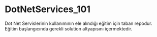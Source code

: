 # DotNetServices_101
Dot Net Servislerinin kullanımının ele alındığı eğitim için taban repodur. Eğitim başlangıcında gerekli solution altyapısını içermektedir.
